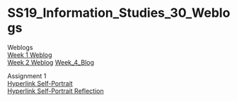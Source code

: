 # SS19_Information_Studies_30_Weblogs
Weblogs  
[Week 1 Weblog](Week_1_blog.pdf)  
[Week 2 Weblog](Week_3_Blog.pdf) 
[Week_4_Blog](Week_4_Blog.pdf)  

Assignment 1  
[Hyperlink Self-Portrait](hyperlink_project/Hypertext_Project.html)  
[Hyperlink Self-Portrait Reflection](reflection.pdf)
